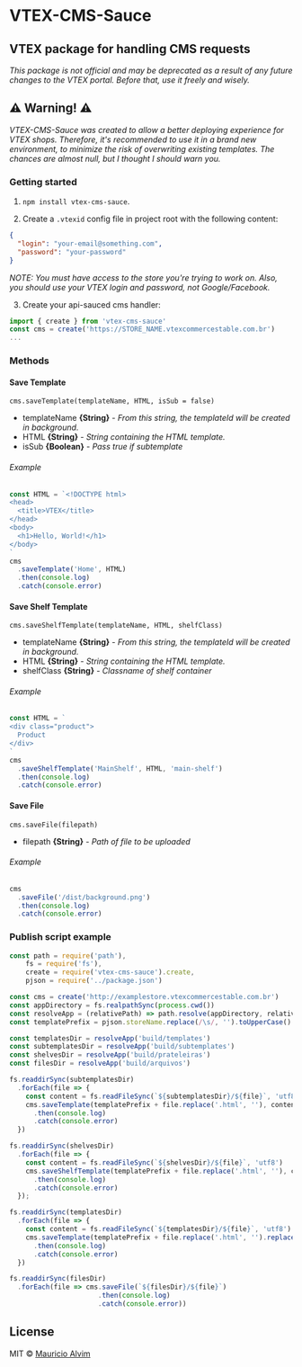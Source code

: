 VTEX-CMS-Sauce
==============
VTEX package for handling CMS requests
--------------------------------------
*This package is not official and may be deprecated as a result of any future changes to the VTEX portal. Before that, use it freely and wisely.*

## :warning: Warning! :warning:
*VTEX-CMS-Sauce was created to allow a better deploying experience for VTEX shops. Therefore, it's recommended to use it in a brand new environment, to minimize the risk of overwriting existing templates. The chances are almost null, but I thought I should warn you.*

### Getting started
1. `npm install vtex-cms-sauce`.

2. Create a `.vtexid` config file in project root with the following content:
```json
{
  "login": "your-email@something.com",
  "password": "your-password"
}
```
*NOTE: You must have access to the store you're trying to work on. Also, you should use your VTEX login and password, not Google/Facebook.*

3. Create your api-sauced cms handler:
```javascript
import { create } from 'vtex-cms-sauce'
const cms = create('https://STORE_NAME.vtexcommercestable.com.br')
...
```

### Methods

#### Save Template
`cms.saveTemplate(templateName, HTML, isSub = false)`
* templateName **{String}** - *From this string, the templateId will be created in background.*
* HTML **{String}** - *String containing the HTML template.*
* isSub **{Boolean}** - *Pass true if subtemplate*

###### Example
```javascript
const HTML = `<!DOCTYPE html>
<head>
  <title>VTEX</title>
</head>
<body>
  <h1>Hello, World!</h1>
</body>
`
cms
  .saveTemplate('Home', HTML)
  .then(console.log)
  .catch(console.error)
```

#### Save Shelf Template
`cms.saveShelfTemplate(templateName, HTML, shelfClass)`
* templateName **{String}** - *From this string, the templateId will be created in background.*
* HTML **{String}** - *String containing the HTML template.*
* shelfClass **{String}** - *Classname of shelf container*

###### Example
```javascript
const HTML = `
<div class="product">
  Product
</div>
`
cms
  .saveShelfTemplate('MainShelf', HTML, 'main-shelf')
  .then(console.log)
  .catch(console.error)
```

#### Save File
`cms.saveFile(filepath)`
* filepath **{String}** - *Path of file to be uploaded*

###### Example
```javascript
cms
  .saveFile('/dist/background.png')
  .then(console.log)
  .catch(console.error)
```

### Publish script example
```javascript
const path = require('path'),
    fs = require('fs'),
    create = require('vtex-cms-sauce').create,
    pjson = require('../package.json')

const cms = create('http://examplestore.vtexcommercestable.com.br')
const appDirectory = fs.realpathSync(process.cwd())
const resolveApp = (relativePath) => path.resolve(appDirectory, relativePath)
const templatePrefix = pjson.storeName.replace(/\s/, '').toUpperCase() + '-'

const templatesDir = resolveApp('build/templates')
const subtemplatesDir = resolveApp('build/subtemplates')
const shelvesDir = resolveApp('build/prateleiras')
const filesDir = resolveApp('build/arquivos')

fs.readdirSync(subtemplatesDir)
  .forEach(file => {
    const content = fs.readFileSync(`${subtemplatesDir}/${file}`, 'utf8')
    cms.saveTemplate(templatePrefix + file.replace('.html', ''), content, true)
      .then(console.log)
      .catch(console.error)
  })

fs.readdirSync(shelvesDir)
  .forEach(file => {
    const content = fs.readFileSync(`${shelvesDir}/${file}`, 'utf8')
    cms.saveShelfTemplate(templatePrefix + file.replace('.html', ''), content)
      .then(console.log)
      .catch(console.error)
  });

fs.readdirSync(templatesDir)
  .forEach(file => {
    const content = fs.readFileSync(`${templatesDir}/${file}`, 'utf8')
    cms.saveTemplate(templatePrefix + file.replace('.html', '').replace('index', 'Home'), content)
      .then(console.log)
      .catch(console.error)
  })

fs.readdirSync(filesDir)
  .forEach(file => cms.saveFile(`${filesDir}/${file}`)
                      .then(console.log)
                      .catch(console.error))
```

## License
MIT © [Mauricio Alvim](https://github.com/alvimm)
